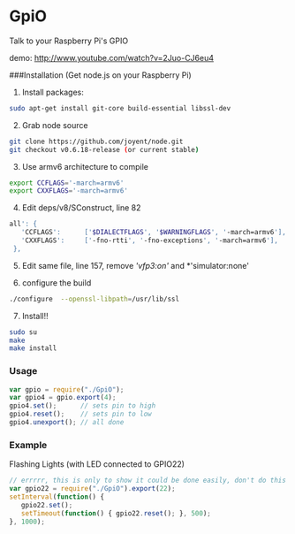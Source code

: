 GpiO
====
Talk to your Raspberry Pi's GPIO

demo: http://www.youtube.com/watch?v=2Juo-CJ6eu4

###Installation (Get node.js on your Raspberry Pi)
1. Install packages:
```bash
sudo apt-get install git-core build-essential libssl-dev
```

2. Grab node source
```bash
git clone https://github.com/joyent/node.git
git checkout v0.6.18-release (or current stable)
```

3. Use armv6 architecture to compile
```bash
export CCFLAGS='-march=armv6'
export CXXFLAGS='-march=armv6'
```

4. Edit deps/v8/SConstruct, line 82
```bash
all': {
   'CCFLAGS':      ['$DIALECTFLAGS', '$WARNINGFLAGS', '-march=armv6'],
   'CXXFLAGS':     ['-fno-rtti', '-fno-exceptions', '-march=armv6'],
 },
```

5. Edit same file, line 157, remove *'vfp3:on'* and *'simulator:none'

6. configure the build
```bash
./configure  --openssl-libpath=/usr/lib/ssl
```

7. Install!!
```bash
sudo su
make
make install
```

### Usage
```js
var gpio = require("./GpiO");
var gpio4 = gpio.export(4);
gpio4.set();      // sets pin to high
gpio4.reset();    // sets pin to low
gpio4.unexport(); // all done
```

### Example
Flashing Lights (with LED connected to GPIO22)
```js
// errrrr, this is only to show it could be done easily, don't do this foreal
var gpio22 = require("./GpiO").export(22);
setInterval(function() {
   gpio22.set();
   setTimeout(function() { gpio22.reset(); }, 500);
}, 1000);
```